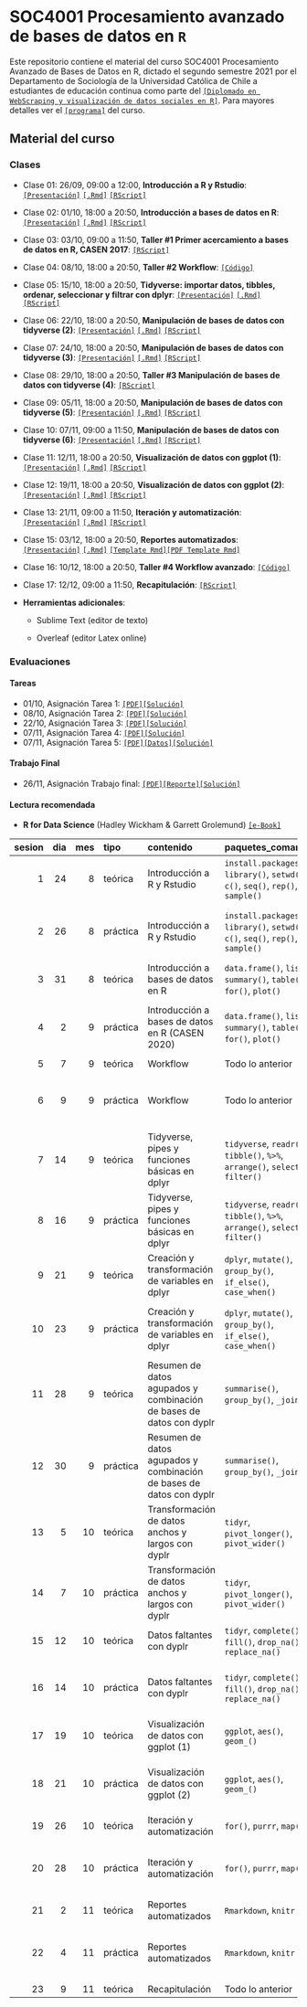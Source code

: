 # SOC4001 Procesamiento avanzado de bases de datos en `R`
Este repositorio contiene el material del curso SOC4001 Procesamiento Avanzado de Bases de Datos en R, dictado el segundo semestre 2021 por el Departamento de Sociología de la Universidad Católica de Chile a estudiantes de educación continua como parte del [`[Diplomado en WebScraping y visualización de datos sociales en R]`](https://educacioncontinua.uc.cl/43873-ficha-diplomado-en-webscraping-y-visualizacion-de-datos-sociales-en-r). Para mayores detalles ver el [`[programa]`](files/syllabus_soc4001.pdf) del curso.

## Material del curso

### Clases

- Clase 01: 26/09, 09:00 a 12:00, **Introducción a R y Rstudio**: [`[Presentación]`](https://mebucca.github.io/dar_soc4001/slides/class_1/class_1#1) [`[.Rmd]`](slides/class_1/class_1.Rmd) [`[RScript]`](slides/class_1/class_1.R) 

- Clase 02: 01/10, 18:00 a 20:50, **Introducción a bases de datos en R**: [`[Presentación]`](https://mebucca.github.io/dar_soc4001/slides/class_2/class_2#1) [`[.Rmd]`](slides/class_2/class_2.Rmd) [`[RScript]`](slides/class_2/class_2.R) 

- Clase 03: 03/10, 09:00 a 11:50, **Taller #1 Primer acercamiento a bases de datos en R, CASEN 2017**: [`[RScript]`](slides/class_3/class_3.R) 

- Clase 04: 08/10, 18:00 a 20:50, **Taller #2 Workflow**: [`[Código]`](slides/class_4/workflow.zip)

- Clase 05: 15/10, 18:00 a 20:50, **Tidyverse: importar datos, tibbles, ordenar, seleccionar y filtrar con dplyr**: [`[Presentación]`](https://mebucca.github.io/dar_soc4001/slides/class_5/class_5#1) [`[.Rmd]`](slides/class_5/class_5.Rmd) [`[RScript]`](slides/class_5/class_5.R)

- Clase 06: 22/10, 18:00 a 20:50, **Manipulación de bases de datos con tidyverse (2)**: [`[Presentación]`](https://mebucca.github.io/dar_soc4001/slides/class_6/class_6#1) [`[.Rmd]`](slides/class_6/class_6.Rmd) [`[RScript]`](slides/class_6/class_6.R)
 
- Clase 07: 24/10, 18:00 a 20:50, **Manipulación de bases de datos con tidyverse (3)**: [`[Presentación]`](https://mebucca.github.io/dar_soc4001/slides/class_7/class_7#1) [`[.Rmd]`](slides/class_7/class_7.Rmd) [`[RScript]`](slides/class_7/class_7.R)

- Clase 08: 29/10, 18:00 a 20:50, **Taller #3 Manipulación de bases de datos con tidyverse (4)**: [`[RScript]`](slides/class_8/class_8.R)

- Clase 09: 05/11, 18:00 a 20:50, **Manipulación de bases de datos con tidyverse (5)**: [`[Presentación]`](https://mebucca.github.io/dar_soc4001/slides/class_9/class_9#1) [`[.Rmd]`](slides/class_9/class_9.Rmd) [`[RScript]`](slides/class_9/class_9.R) 

- Clase 10: 07/11, 09:00 a 11:50, **Manipulación de bases de datos con tidyverse (6)**: [`[Presentación]`](https://mebucca.github.io/dar_soc4001/slides/class_10/class_10#1) [`[.Rmd]`](slides/class_10/class_10.Rmd) [`[RScript]`](slides/class_10/class_10.R) 

- Clase 11: 12/11, 18:00 a 20:50, **Visualización de datos con ggplot (1)**: [`[Presentación]`](https://mebucca.github.io/dar_soc4001/slides/class_11/class_11#1) [`[.Rmd]`](slides/class_11/class_11.Rmd) [`[RScript]`](slides/class_11/class_11.R)

- Clase 12: 19/11, 18:00 a 20:50, **Visualización de datos con ggplot (2)**: [`[Presentación]`](https://mebucca.github.io/dar_soc4001/slides/class_12/class_12#1) [`[.Rmd]`](slides/class_12/class_12.Rmd) [`[RScript]`](slides/class_12/class_12.R)

- Clase 13: 21/11, 09:00 a 11:50, **Iteración y automatización**: [`[Presentación]`](https://mebucca.github.io/dar_soc4001/slides/class_13/class_13#1) [`[.Rmd]`](slides/class_13/class_13.Rmd) [`[RScript]`](slides/class_13/class_13.R)

- Clase 15: 03/12, 18:00 a 20:50, **Reportes automatizados**: [`[Presentación]`](https://mebucca.github.io/dar_soc4001/slides/class_15/class_15#1) [`[.Rmd]`](slides/class_15/class_15.Rmd) [`[Template Rmd]`](slides/class_15/class_15_template.Rmd)[`[PDF Template Rmd]`](slides/class_15/class_15_template.pdf)

- Clase 16: 10/12, 18:00 a 20:50, **Taller #4 Workflow avanzado**: [`[Código]`](slides/class_16/workflow_adv.zip)

- Clase 17: 12/12, 09:00 a 11:50, **Recapitulación**: [`[RScript]`](slides/class_17/class_17.R)


- **Herramientas adicionales**:

  - Sublime Text (editor de texto)

  - Overleaf (editor Latex online)


### Evaluaciones 

#### Tareas 

- 01/10, Asignación Tarea 1: [`[PDF]`](homework/t_1.pdf)[`[Solución]`](homework/t_1_answers.pdf)
- 08/10, Asignación Tarea 2: [`[PDF]`](homework/t_2.pdf)[`[Solución]`](homework/t2_answers.zip)  
- 22/10, Asignación Tarea 3: [`[PDF]`](homework/t_3.pdf)[`[Solución]`](homework/t_3_answers.pdf)
- 07/11, Asignación Tarea 4: [`[PDF]`](homework/t_4.pdf)[`[Solución]`](homework/t_4_answers.pdf)
- 07/11, Asignación Tarea 5: [`[PDF]`](homework/t_5.pdf)[`[Datos]`](slides/class_12/covid_data.csv)[`[Solución]`](homework/t_5_answers.pdf)


#### Trabajo Final

- 26/11, Asignación Trabajo final: [`[PDF]`](homework/tf.pdf)[`[Reporte]`](homework/tf_reporte.pdf)[`[Solución]`](homework/tf_answers.zip)  

#### Lectura recomendada

- **R for Data Science** (Hadley Wickham & Garrett Grolemund) [`[e-Book]`](https://r4ds.had.co.nz/)



| sesion| dia| mes|tipo     |contenido                                                           |paquetes_comandos                                                                 |evaluaciones |zoom                                         |
|------:|---:|---:|:--------|:-------------------------------------------------------------------|:---------------------------------------------------------------------------------|:------------|:--------------------------------------------|
|      1|  24|   8|teórica  |Introducción a R y Rstudio                                          |`install.packages()`, `library()`, `setwd()`, `c()`, `seq()`, `rep()`, `sample()` |             |[`[Link]`]()                                 |
|      2|  26|   8|práctica |Introducción a R y Rstudio                                          |`install.packages()`, `library()`, `setwd()`, `c()`, `seq()`, `rep()`, `sample()` |             |[`[Link 1]`]() [`[Link 2]`]() [`[Link 3]`]() |
|      3|  31|   8|teórica  |Introducción a bases de datos en R                                  |`data.frame()`, `list()`, `summary()`, `table()`, `for()`, `plot()`               |             |[`[Link]`]()                                 |
|      4|   2|   9|práctica |Introducción a bases de datos en R (CASEN 2020)                     |`data.frame()`, `list()`, `summary()`, `table()`, `for()`, `plot()`               |             |[`[Link 1]`]() [`[Link 2]`]() [`[Link 3]`]() |
|      5|   7|   9|teórica  |Workflow                                                            |Todo lo anterior                                                                  |Tarea 1      |[`[Link]`]()                                 |
|      6|   9|   9|práctica |Workflow                                                            |Todo lo anterior                                                                  |             |[`[Link 1]`]() [`[Link 2]`]() [`[Link 3]`]() |
|      7|  14|   9|teórica  |Tidyverse, pipes y funciones básicas en dplyr                       |`tidyverse`, `readr()`, `tibble()`, `%>%`, `arrange()`, `select()`, `filter()`    |Tarea 2      |[`[Link]`]()                                 |
|      8|  16|   9|práctica |Tidyverse, pipes y funciones básicas en dplyr                       |`tidyverse`, `readr()`, `tibble()`, `%>%`, `arrange()`, `select()`, `filter()`    |             |[`[Link 1]`]() [`[Link 2]`]() [`[Link 3]`]() |
|      9|  21|   9|teórica  |Creación y transformación de variables en dplyr                     |`dplyr`, `mutate()`, `group_by()`, `if_else()`, `case_when()`                     |             |[`[Link]`]()                                 |
|     10|  23|   9|práctica |Creación y transformación de variables en dplyr                     |`dplyr`, `mutate()`, `group_by()`, `if_else()`, `case_when()`                     |             |[`[Link 1]`]() [`[Link 2]`]() [`[Link 3]`]() |
|     11|  28|   9|teórica  |Resumen de datos agupados y combinación de bases de datos con dyplr |`summarise()`, `group_by()`, `_join()`                                            |Tarea 3      |[`[Link]`]()                                 |
|     12|  30|   9|práctica |Resumen de datos agupados y combinación de bases de datos con dyplr |`summarise()`, `group_by()`, `_join()`                                            |             |[`[Link 1]`]() [`[Link 2]`]() [`[Link 3]`]() |
|     13|   5|  10|teórica  |Transformación de datos anchos y largos con dyplr                   |`tidyr`, `pivot_longer()`, `pivot_wider()`                                        |             |[`[Link]`]()                                 |
|     14|   7|  10|práctica |Transformación de datos anchos y largos con dyplr                   |`tidyr`, `pivot_longer()`, `pivot_wider()`                                        |             |[`[Link 1]`]() [`[Link 2]`]() [`[Link 3]`]() |
|     15|  12|  10|teórica  |Datos faltantes con dyplr                                           |`tidyr`, `complete()`, `fill()`, `drop_na()`, `replace_na()`                      |             |[`[Link]`]()                                 |
|     16|  14|  10|práctica |Datos faltantes con dyplr                                           |`tidyr`, `complete()`, `fill()`, `drop_na()`, `replace_na()`                      |             |[`[Link 1]`]() [`[Link 2]`]() [`[Link 3]`]() |
|     17|  19|  10|teórica  |Visualización de datos con ggplot (1)                               |`ggplot`, `aes()`, `geom_()`                                                      |Tarea 4      |[`[Link]`]()                                 |
|     18|  21|  10|práctica |Visualización de datos con ggplot (2)                               |`ggplot`, `aes()`, `geom_()`                                                      |             |[`[Link 1]`]() [`[Link 2]`]() [`[Link 3]`]() |
|     19|  26|  10|teórica  |Iteración y automatización                                          |`for()`, `purrr`, `map()`                                                         |Tarea 5      |[`[Link]`]()                                 |
|     20|  28|  10|práctica |Iteración y automatización                                          |`for()`, `purrr`, `map()`                                                         |             |[`[Link 1]`]() [`[Link 2]`]() [`[Link 3]`]() |
|     21|   2|  11|teórica  |Reportes automatizados                                              |`Rmarkdown`, `knitr`                                                              |             |[`[Link]`]()                                 |
|     22|   4|  11|práctica |Reportes automatizados                                              |`Rmarkdown`, `knitr`                                                              |             |[`[Link 1]`]() [`[Link 2]`]() [`[Link 3]`]() |
|     23|   9|  11|teórica  |Recapitulación                                                      |Todo lo anterior                     
